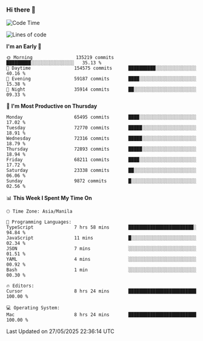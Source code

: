 ### Hi there 👋

<!--START_SECTION:waka-->
![Code Time](http://img.shields.io/badge/Code%20Time-6%2C059%20hrs%2056%20mins-blue)

![Lines of code](https://img.shields.io/badge/From%20Hello%20World%20I%27ve%20Written-135.0%20million%20lines%20of%20code-blue)

**I'm an Early 🐤** 

```text
🌞 Morning                135219 commits      █████████░░░░░░░░░░░░░░░░   35.13 % 
🌆 Daytime                154575 commits      ██████████░░░░░░░░░░░░░░░   40.16 % 
🌃 Evening                59187 commits       ████░░░░░░░░░░░░░░░░░░░░░   15.38 % 
🌙 Night                  35914 commits       ██░░░░░░░░░░░░░░░░░░░░░░░   09.33 % 
```
📅 **I'm Most Productive on Thursday** 

```text
Monday                   65495 commits       ████░░░░░░░░░░░░░░░░░░░░░   17.02 % 
Tuesday                  72770 commits       █████░░░░░░░░░░░░░░░░░░░░   18.91 % 
Wednesday                72316 commits       █████░░░░░░░░░░░░░░░░░░░░   18.79 % 
Thursday                 72893 commits       █████░░░░░░░░░░░░░░░░░░░░   18.94 % 
Friday                   68211 commits       ████░░░░░░░░░░░░░░░░░░░░░   17.72 % 
Saturday                 23338 commits       ██░░░░░░░░░░░░░░░░░░░░░░░   06.06 % 
Sunday                   9872 commits        █░░░░░░░░░░░░░░░░░░░░░░░░   02.56 % 
```


📊 **This Week I Spent My Time On** 

```text
🕑︎ Time Zone: Asia/Manila

💬 Programming Languages: 
TypeScript               7 hrs 58 mins       ████████████████████████░   94.84 % 
JavaScript               11 mins             █░░░░░░░░░░░░░░░░░░░░░░░░   02.34 % 
JSON                     7 mins              ░░░░░░░░░░░░░░░░░░░░░░░░░   01.51 % 
YAML                     4 mins              ░░░░░░░░░░░░░░░░░░░░░░░░░   00.92 % 
Bash                     1 min               ░░░░░░░░░░░░░░░░░░░░░░░░░   00.30 % 

🔥 Editors: 
Cursor                   8 hrs 24 mins       █████████████████████████   100.00 % 

💻 Operating System: 
Mac                      8 hrs 24 mins       █████████████████████████   100.00 % 
```


 Last Updated on 27/05/2025 22:36:14 UTC
<!--END_SECTION:waka-->


<!--
**rad182/rad182** is a ✨ _special_ ✨ repository because its `README.md` (this file) appears on your GitHub profile.

Here are some ideas to get you started:

- 🔭 I’m currently working on ...
- 🌱 I’m currently learning ...
- 👯 I’m looking to collaborate on ...
- 🤔 I’m looking for help with ...
- 💬 Ask me about ...
- 📫 How to reach me: ...
- 😄 Pronouns: ...
- ⚡ Fun fact: ...
-->
